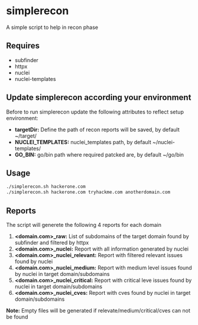 # simplerecon
A simple script to help in recon phase
## Requires
* subfinder
* httpx
* nuclei
* nuclei-templates
## Update simplerecon according your environment
Before to run simplerecon update the following attributes to reflect setup environment:
* **targetDir:** Define the path of recon reports will be saved, by default ~/target/
* **NUCLEI_TEMPLATES:** nuclei_templates path, by default ~/nuclei-templates/
* **GO_BIN:** go/bin path where required patcked are, by default ~/go/bin
## Usage
```sh
./simplerecon.sh hackerone.com
./simplerecon.sh hackerone.com tryhackme.com anotherdomain.com
```
## Reports
The script will generete the following 4 reports for each domain
1. **<domain.com>\_raw:** List of subdomains of the target domain found by subfinder and filtered by httpx
2. **<domain.com>\_nuclei:** Report with all information generated by nuclei
3. **<domain.com>\_nuclei\_relevant:** Report with filtered relevant issues found by nuclei
4. **<domain.com>\_nuclei\_medium:** Report with medium level issues found by nuclei in target domain/subdomains
5. **<domain.com>\_nuclei\_critical:** Report with critical leve issues found by nuclei in target domain/subdomains
6. **<domain.com>\_nuclei\_cves:** Report with cves found by nuclei in target domain/subdomains

**Note:** Empty files will be generated if relevate/medium/critical/cves can not be found

